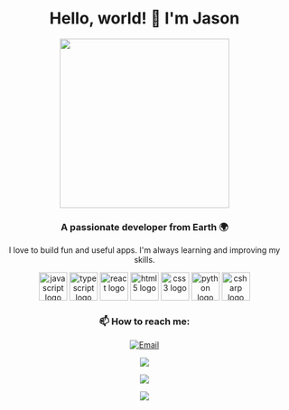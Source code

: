 <h1 align="center">Hello, world! 👋 I'm Jason</h1>

<p align="center">
    <img src="https://media1.giphy.com/media/v1.Y2lkPTc5MGI3NjExYW83OWp3enc3MW1nMzhiaTlnOHB0aWk5MzBiMzZneHl5NWIzOWNkaCZlcD12MV9pbnRlcm5hbF9naWZfYnlfaWQmY3Q9Zw/QDjpIL6oNCVZ4qzGs7/giphy.gif" width="300" />
</p>

<h3 align="center">A passionate developer from Earth 🌍</h3>

<p align="center"> I love to build fun and useful apps. I'm always learning and improving my skills. </p>

<p align="center">
    <img src="https://cdn.jsdelivr.net/gh/devicons/devicon/icons/javascript/javascript-original.svg" height="50" alt="javascript logo"  />
    <img src="https://cdn.jsdelivr.net/gh/devicons/devicon/icons/typescript/typescript-original.svg" height="50" alt="typescript logo"  />
    <img src="https://cdn.jsdelivr.net/gh/devicons/devicon/icons/react/react-original.svg" height="50" alt="react logo"  />
    <img src="https://cdn.jsdelivr.net/gh/devicons/devicon/icons/html5/html5-original.svg" height="50" alt="html5 logo"  />
    <img src="https://cdn.jsdelivr.net/gh/devicons/devicon/icons/css3/css3-original.svg" height="50" alt="css3 logo"  />
    <img src="https://cdn.jsdelivr.net/gh/devicons/devicon/icons/python/python-original.svg" height="50" alt="python logo"  />
    <img src="https://cdn.jsdelivr.net/gh/devicons/devicon/icons/csharp/csharp-original.svg" height="50" alt="csharp logo"  />
</p>

<h3 align="center">📫 How to reach me:</h3>

<p align="center">
    <a href="mailto:your-email@example.com"><img src="https://img.shields.io/badge/-Gmail-D14836?style=for-the-badge&logo=Gmail&logoColor=white" alt="Email"></a>
</p>

<p align="center">
  <a href="https://github.com/wavepin/ezsplit">
    <img src="https://github-readme-stats.vercel.app/api/pin/?username=wavepin&repo=ezsplit" />
  </a>
</p>

<p></p>
<p align="center">
  <img src="https://github-readme-stats.vercel.app/api/top-langs/?username=anuraghazra&layout=compact" />
</p>

<p align="center">
  <img src="https://github-readme-stats.vercel.app/api?username=wavepin&show_icons=true&theme=radical" />
</p>
